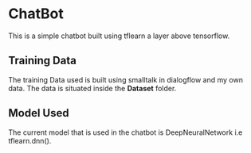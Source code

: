# ChatBot
                                          
This is a simple chatbot built using tflearn a layer above tensorflow. 

## Training Data
The training Data used is built using smalltalk in dialogflow and my own data. The data is situated inside the **Dataset** folder.

## Model Used

The current model that is used in the chatbot is DeepNeuralNetwork i.e tflearn.dnn().
